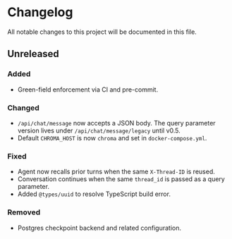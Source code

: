 # Changelog

All notable changes to this project will be documented in this file.

## Unreleased

### Added
- Green-field enforcement via CI and pre-commit.

### Changed
- `/api/chat/message` now accepts a JSON body. The query parameter version lives under `/api/chat/message/legacy` until v0.5.
- Default `CHROMA_HOST` is now `chroma` and set in `docker-compose.yml`.


### Fixed
- Agent now recalls prior turns when the same `X-Thread-ID` is reused.
- Conversation continues when the same `thread_id` is passed as a query parameter.
- Added `@types/uuid` to resolve TypeScript build error.

### Removed
- Postgres checkpoint backend and related configuration.
